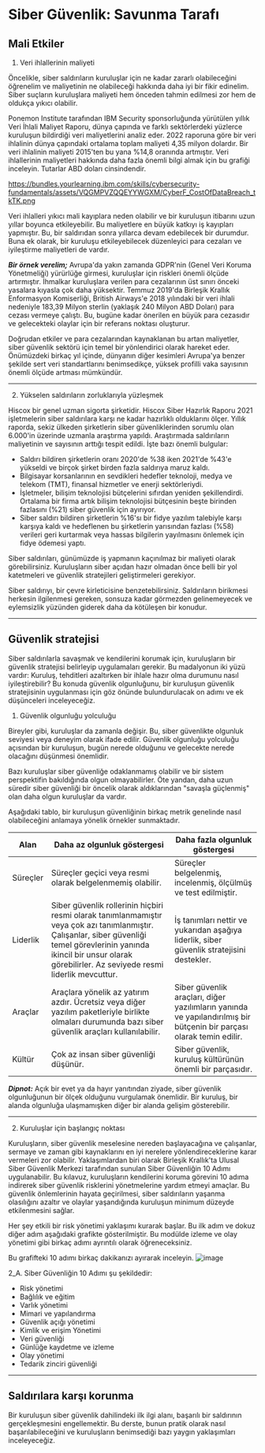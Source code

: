 # Siber Güvenlik: Savunma Tarafı

## Mali Etkiler


1. Veri ihlallerinin maliyeti

Öncelikle, siber saldırıların kuruluşlar için ne kadar zararlı olabileceğini öğrenelim ve maliyetinin ne olabileceği hakkında daha iyi bir fikir edinelim. Siber suçların kuruluşlara maliyeti hem önceden tahmin edilmesi zor hem de oldukça yıkıcı olabilir.

Ponemon Institute tarafından IBM Security sponsorluğunda yürütülen yıllık Veri İhlali Maliyet Raporu, dünya çapında ve farklı sektörlerdeki yüzlerce kuruluşun bildirdiği veri maliyetlerini analiz eder. 2022 raporuna göre bir veri ihlalinin dünya çapındaki ortalama toplam maliyeti 4,35 milyon dolardır. Bir veri ihlalinin maliyeti 2015'ten bu yana %14,8 oranında artmıştır. Veri ihlallerinin maliyetleri hakkında daha fazla önemli bilgi almak için bu grafiği inceleyin. Tutarlar ABD doları cinsindendir.

https://bundles.yourlearning.ibm.com/skills/cybersecurity-fundamentals/assets/VQGMPVZQQEYYWGXM/CyberF_CostOfDataBreach_tkTK.png

Veri ihlalleri yıkıcı mali kayıplara neden olabilir ve bir kuruluşun itibarını uzun yıllar boyunca etkileyebilir. Bu maliyetlere en büyük katkıyı iş kayıpları yapmıştır. Bu, bir saldırıdan sonra yıllarca devam edebilecek bir durumdur. Buna ek olarak, bir kuruluşu etkileyebilecek düzenleyici para cezaları ve iyileştirme maliyetleri de vardır.


***Bir örnek verelim;***
Avrupa'da yakın zamanda GDPR'nin (Genel Veri Koruma Yönetmeliği) yürürlüğe girmesi, kuruluşlar için riskleri önemli ölçüde artırmıştır. İhmalkar kuruluşlara verilen para cezalarının üst sınırı önceki yasalara kıyasla çok daha yüksektir. Temmuz 2019'da Birleşik Krallık Enformasyon Komiserliği, British Airways'e 2018 yılındaki bir veri ihlali nedeniyle 183,39 Milyon sterlin (yaklaşık 240 Milyon ABD Doları) para cezası vermeye çalıştı. Bu, bugüne kadar önerilen en büyük para cezasıdır ve gelecekteki olaylar için bir referans noktası oluşturur.


Doğrudan etkiler ve para cezalarından kaynaklanan bu artan maliyetler, siber güvenlik sektörü için temel bir yönlendirici olarak hareket eder. Önümüzdeki birkaç yıl içinde, dünyanın diğer kesimleri Avrupa'ya benzer şekilde sert veri standartlarını benimsedikçe, yüksek profilli vaka sayısının önemli ölçüde artması mümkündür.


-------------------------------------------------------------------------------------------------------------


2. Yükselen saldırıların zorluklarıyla yüzleşmek

Hiscox bir genel uzman sigorta şirketidir. Hiscox Siber Hazırlık Raporu 2021 işletmelerin siber saldırılara karşı ne kadar hazırlıklı olduklarını ölçer. Yıllık raporda, sekiz ülkeden şirketlerin siber güvenliklerinden sorumlu olan 6.000'in üzerinde uzmanla araştırma yapıldı. Araştırmada saldırıların maliyetinin ve sayısının arttığı tespit edildi. İşte bazı önemli bulgular:

+  Saldırı bildiren şirketlerin oranı 2020'de %38 iken 2021'de %43'e yükseldi ve birçok şirket birden fazla saldırıya maruz kaldı.
+ Bilgisayar korsanlarının en sevdikleri hedefler teknoloji, medya ve telekom (TMT), finansal hizmetler ve enerji sektörleriydi.
+ İşletmeler, bilişim teknolojisi bütçelerini sıfırdan yeniden şekillendirdi. Ortalama bir firma artık bilişim teknolojisi bütçesinin beşte birinden fazlasını (%21) siber güvenlik için ayırıyor.
+ Siber saldırı bildiren şirketlerin %16'sı bir fidye yazılım talebiyle karşı karşıya kaldı ve hedeflenen bu şirketlerin yarısından fazlası (%58) verileri geri kurtarmak veya hassas bilgilerin yayılmasını önlemek için fidye ödemesi yaptı.

Siber saldırıları, günümüzde iş yapmanın kaçınılmaz bir maliyeti olarak görebilirsiniz. Kuruluşların siber açıdan hazır olmadan önce belli bir yol katetmeleri ve güvenlik stratejileri geliştirmeleri gerekiyor.

Siber saldırıyı, bir çevre kirleticisine benzetebilirsiniz. Saldırıların birikmesi herkesin ilgilenmesi gereken, sonsuza kadar görmezden gelinemeyecek ve eylemsizlik yüzünden giderek daha da kötüleşen bir konudur.


-------------------------------------------------------------------------------------------------------------


## Güvenlik stratejisi

Siber saldırılarla savaşmak ve kendilerini korumak için, kuruluşların bir güvenlik stratejisi belirleyip uygulamaları gerekir. Bu madalyonun iki yüzü vardır: Kuruluş, tehditleri azaltırken bir ihlale hazır olma durumunu nasıl iyileştirebilir? Bu konuda güvenlik olgunluğunu, bir kuruluşun güvenlik stratejisinin uygulanması için göz önünde bulundurulacak on adımı ve ek düşünceleri inceleyeceğiz.


1. Güvenlik olgunluğu yolculuğu

Bireyler gibi, kuruluşlar da zamanla değişir. Bu, siber güvenlikte olgunluk seviyesi veya deneyim olarak ifade edilir. Güvenlik olgunluğu yolculuğu açısından bir kuruluşun, bugün nerede olduğunu ve gelecekte nerede olacağını düşünmesi önemlidir.

Bazı kuruluşlar siber güvenliğe odaklanmamış olabilir ve bir sistem perspektifin bakıldığında olgun olmayabilirler. Öte yandan, daha uzun süredir siber güvenliği bir öncelik olarak aldıklarından "savaşla güçlenmiş" olan daha olgun kuruluşlar da vardır.

Aşağıdaki tablo, bir kuruluşun güvenliğinin birkaç metrik genelinde nasıl olabileceğini anlamaya yönelik örnekler sunmaktadır.

|Alan|Daha az olgunluk göstergesi	|Daha fazla olgunluk göstergesi|
|---|---|---|
|Süreçler|Süreçler geçici veya resmi olarak belgelenmemiş olabilir.|Süreçler belgelenmiş, incelenmiş, ölçülmüş ve test edilmiştir.|
|Liderlik|Siber güvenlik rollerinin hiçbiri resmi olarak tanımlanmamıştır veya çok azı tanımlanmıştır. Çalışanlar, siber güvenliği temel görevlerinin yanında ikincil bir unsur olarak görebilirler. Az seviyede resmi liderlik mevcuttur.|İş tanımları nettir ve yukarıdan aşağıya liderlik, siber güvenlik stratejisini destekler.|
|Araçlar|Araçlara yönelik az yatırım azdır. Ücretsiz veya diğer yazılım paketleriyle birlikte olmaları durumunda bazı siber güvenlik araçları kullanılabilir.|Siber güvenlik araçları, diğer yazılımların yanında ve yapılandırılmış bir bütçenin bir parçası olarak temin edilir.|
|Kültür|Çok az insan siber güvenliği düşünür.|Siber güvenlik, kuruluş kültürünün önemli bir parçasıdır.|

***Dipnot:*** Açık bir evet ya da hayır yanıtından ziyade, siber güvenlik olgunluğunun bir ölçek olduğunu vurgulamak önemlidir. Bir kuruluş, bir alanda olgunluğa ulaşmamışken diğer bir alanda gelişim gösterebilir.


-------------------------------------------------------------------------------------------------------------


2. Kuruluşlar için başlangıç noktası

Kuruluşların, siber güvenlik meselesine nereden başlayacağına ve çalışanlar, sermaye ve zaman gibi kaynaklarını en iyi nerelere yönlendireceklerine karar vermeleri zor olabilir. Yaklaşımlardan biri olarak Birleşik Krallık'ta Ulusal Siber Güvenlik Merkezi tarafından sunulan Siber Güvenliğin 10 Adımı uygulanabilir. Bu kılavuz, kuruluşların kendilerini koruma görevini 10 adıma indirerek siber güvenlik risklerini yönetmelerine yardım etmeyi amaçlar. Bu güvenlik önlemlerinin hayata geçirilmesi, siber saldırıların yaşanma olasılığını azaltır ve olaylar yaşandığında kuruluşun minimum düzeyde etkilenmesini sağlar.

Her şey etkili bir risk yönetimi yaklaşımı kurarak başlar. Bu ilk adım ve dokuz diğer adım aşağıdaki grafikte gösterilmiştir. Bu modülde izleme ve olay yönetimi gibi birkaç adımı ayrıntılı olarak öğreneceksiniz.

Bu grafifteki 10 adımı birkaç dakikanızı ayırarak inceleyin. 
![image](https://github.com/user-attachments/assets/ffe4e568-f366-4973-b956-5622192f5cd0)


2_A. Siber Güvenliğin 10 Adımı şu şekildedir:

+ Risk yönetimi
+ Bağlılık ve eğitim
+ Varlık yönetimi
+ Mimari ve yapılandırma
+ Güvenlik açığı yönetimi
+ Kimlik ve erişim Yönetimi
+ Veri güvenliği
+ Günlüğe kaydetme ve izleme
+ Olay yönetimi
+ Tedarik zinciri güvenliği


-------------------------------------------------------------------------------------------------------------


## Saldırılara karşı korunma

Bir kuruluşun siber güvenlik dahilindeki ilk ilgi alanı, başarılı bir saldırının gerçekleşmesini engellemektir. Bu derste, bunun pratik olarak nasıl başarılabileceğini ve kuruluşların benimsediği bazı yaygın yaklaşımları inceleyeceğiz.







